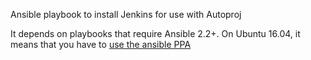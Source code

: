 Ansible playbook to install Jenkins for use with Autoproj

It depends on playbooks that require Ansible 2.2+. On Ubuntu 16.04, it means
that you have to [use the ansible
PPA](http://docs.ansible.com/ansible/intro_installation.html)
